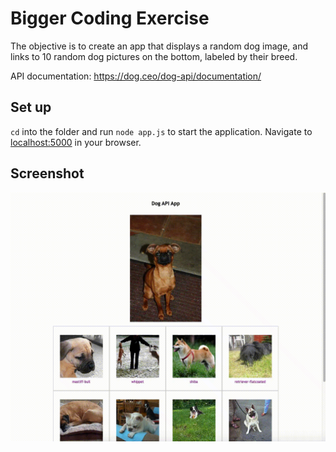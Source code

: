 # Bigger Coding Exercise

The objective is to create an app that displays a random dog image, and links
to 10 random dog pictures on the bottom, labeled by their breed.

API documentation: https://dog.ceo/dog-api/documentation/

## Set up

`cd` into the folder and run `node app.js` to start the application. Navigate
to [localhost:5000](http://localhost:5000) in your browser.

## Screenshot

<img src="img/dog-api-app.gif" width="1102px" />
